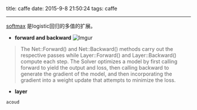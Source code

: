 title: caffe
date: 2015-9-8 21:50:24
tags: caffe

---

[softmax](http://www.cnblogs.com/tornadomeet/archive/2013/03/22/2975978.html) 是logistic回归的多值的扩展。

* **forward and backward**
![Imgur](http://wangfan.net:9000/DrIjXL7.png)

 >The Net::Forward() and Net::Backward() methods carry out the respective passes while Layer::Forward() and Layer::Backward() compute each step.
 >The Solver optimizes a model by first calling forward to yield the output and loss, then calling backward to generate the gradient of the model, and then incorporating the gradient into a weight update that attempts to minimize the loss. 

<!--more-->

* **layer**
```
acoud
```